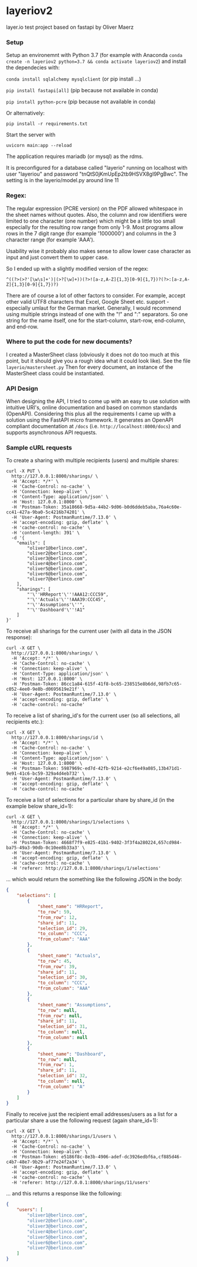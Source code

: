 # layeriov2
layer.io test project based on fastapi by Oliver Maerz

### Setup

Setup an environemnt with Python 3.7 (for example with Anaconda 
```conda create -n layeriov2 python=3.7 && conda activate layeriov2```) and install the dependecies with:

```conda install sqlalchemy mysqlclient``` (or pip install ...)

```pip install fastapi[all]``` (pip because not available in conda)

```pip install python-pcre``` (pip because not available in conda)

Or alternatively:

```pip install -r requirements.txt```

Start the server with 

```uvicorn main:app --reload```

The application requires mariadb (or mysql) as the rdms. 

It is preconfigured for a database called "layerio" running on localhost with user "layeriou" and 
password "tnQtS0jKmUpEp2tb9HSVX8gI9PgBwc". The setting is in the layerio/model.py around line 11

### Regex: 
The regular expression (PCRE version) on the PDF allowed whitespace in the sheet names without quotes. 
Also, the column and row identifiers were limited to one character (one number) which might be a little too small 
especially for the resulting row range from only 1-9. Most programs allow rows in the 7 digit range 
(for example '1000000') and columns in the 3 character range (for example 'AAA'). 

Usability wise it probably also makes sense to allow lower case character as input and just convert them to upper case.

So I ended up with a slightly modified version of the regex:

`^((?>(>?'[\w\s]+')|(>?[\w]+))(?>![a-z,A-Z]{1,3}[0-9]{1,7})?(?>:[a-z,A-Z]{1,3}[0-9]{1,7})?)`

There are of course a lot of other factors to consider. For example, accept other valid UTF8 characters that Excel, 
Google Sheet etc. support - especially umlaut for the German market. 
Generally, I would recommend using multiple strings instead of one with the "!" and ":" separators. 
So one string for the name itself, one for the start-column, start-row, end-column, and end-row. 


### Where to put the code for new documents?
I created a MasterSheet class (obviously it does not do too much at this point, but it should give you a rough idea what it could look like). See the file `layerio/mastersheet.py`
Then for every document, an instance of the MasterSheet class could be instantiated.


### API Design

When designing the API, I tried to come up with an easy to use solution with intuitive URI's, online documentation 
and based on common standards (OpenAPI). Considering this plus all the requirements I came up with a solution 
using the FastAPI micro framework. It generates an OpenAPI compliant documentation at
`/docs` (i.e. `http://localhost:8000/docs`) and supports asynchronous API requests. 

### Sample cURL requests

To create a sharing with multiple recipients (users) and multiple shares:

```shell
curl -X PUT \
  http://127.0.0.1:8000/sharings/ \
  -H 'Accept: */*' \
  -H 'Cache-Control: no-cache' \
  -H 'Connection: keep-alive' \
  -H 'Content-Type: application/json' \
  -H 'Host: 127.0.0.1:8000' \
  -H 'Postman-Token: 35a18668-9d5a-44b2-9d06-b0d6ddeb5aba,76a4c60e-cc41-427a-9ba0-5c4216b74201' \
  -H 'User-Agent: PostmanRuntime/7.13.0' \
  -H 'accept-encoding: gzip, deflate' \
  -H 'cache-control: no-cache' \
  -H 'content-length: 391' \
  -d '{
    "emails": [
        "oliver1@berlinco.com",
        "oliver2@berlinco.com",
        "oliver3@berlinco.com",
        "oliver4@berlinco.com",
        "oliver5@berlinco.com",
        "oliver6@berlinco.com",
        "oliver7@berlinco.com"
    ],
    "sharings": [
        "'\''HRReport'\''!AAA12:CCC59",
        "'\''Actuals'\''!AAA39:CCC45",
        "'\''Assumptions'\''",
        "'\''Dashboard'\''!A1"
    ]
}'
```

To receive all sharings for the current user (with all data in the JSON response):
```shell
curl -X GET \
  http://127.0.0.1:8000/sharings/ \
  -H 'Accept: */*' \
  -H 'Cache-Control: no-cache' \
  -H 'Connection: keep-alive' \
  -H 'Content-Type: application/json' \
  -H 'Host: 127.0.0.1:8000' \
  -H 'Postman-Token: 86cc1a84-615f-41f8-bc65-238515e8b6dd,98fb7c65-c052-4ee0-9e8b-d0695619e21f' \
  -H 'User-Agent: PostmanRuntime/7.13.0' \
  -H 'accept-encoding: gzip, deflate' \
  -H 'cache-control: no-cache'
```

To receive a list of sharing_id's for the current user (so all selections, all recipients etc.):
```shell
curl -X GET \
  http://127.0.0.1:8000/sharings/id \
  -H 'Accept: */*' \
  -H 'Cache-Control: no-cache' \
  -H 'Connection: keep-alive' \
  -H 'Content-Type: application/json' \
  -H 'Host: 127.0.0.1:8000' \
  -H 'Postman-Token: 5987969c-ed7d-42fb-9214-e2cf6e49a085,13b471d1-9e91-41c6-bc59-329a4d4eb732' \
  -H 'User-Agent: PostmanRuntime/7.13.0' \
  -H 'accept-encoding: gzip, deflate' \
  -H 'cache-control: no-cache'
```

To receive a list of selections for a particular share by share_id 
(in the example below share_id=1):

```shell
curl -X GET \
  http://127.0.0.1:8000/sharings/1/selections \
  -H 'Accept: */*' \
  -H 'Cache-Control: no-cache' \
  -H 'Connection: keep-alive' \
  -H 'Postman-Token: 4668f7f9-e825-41b1-9402-3f3f4a280224,657cd984-ba75-49a3-90db-0c10ee8b33a3' \
  -H 'User-Agent: PostmanRuntime/7.13.0' \
  -H 'accept-encoding: gzip, deflate' \
  -H 'cache-control: no-cache' \
  -H 'referer: http://127.0.0.1:8000/sharings/1/selections'
```
... which would return the something like the following JSON in the body:
```json
{
    "selections": [
        {
            "sheet_name": "HRReport",
            "to_row": 59,
            "from_row": 12,
            "share_id": 11,
            "selection_id": 29,
            "to_column": "CCC",
            "from_column": "AAA"
        },
        {
            "sheet_name": "Actuals",
            "to_row": 45,
            "from_row": 39,
            "share_id": 11,
            "selection_id": 30,
            "to_column": "CCC",
            "from_column": "AAA"
        },
        {
            "sheet_name": "Assumptions",
            "to_row": null,
            "from_row": null,
            "share_id": 11,
            "selection_id": 31,
            "to_column": null,
            "from_column": null
        },
        {
            "sheet_name": "Dashboard",
            "to_row": null,
            "from_row": 1,
            "share_id": 11,
            "selection_id": 32,
            "to_column": null,
            "from_column": "A"
        }
    ]
}
```

Finally to receive just the recipient email addresses/users as a list for a particular share a use the following request 
(again share_id=1):
```shell
curl -X GET \
  http://127.0.0.1:8000/sharings/1/users \
  -H 'Accept: */*' \
  -H 'Cache-Control: no-cache' \
  -H 'Connection: keep-alive' \
  -H 'Postman-Token: e5186f8c-8e3b-4906-adef-dc3926edbf6a,cf885d46-c4b7-48e7-9b29-af77e24f2a34' \
  -H 'User-Agent: PostmanRuntime/7.13.0' \
  -H 'accept-encoding: gzip, deflate' \
  -H 'cache-control: no-cache' \
  -H 'referer: http://127.0.0.1:8000/sharings/11/users'
``` 
... and this returns a response like the following:

```json
{
    "users": [
        "oliver1@berlinco.com",
        "oliver2@berlinco.com",
        "oliver3@berlinco.com",
        "oliver4@berlinco.com",
        "oliver5@berlinco.com",
        "oliver6@berlinco.com",
        "oliver7@berlinco.com"
    ]
}
```